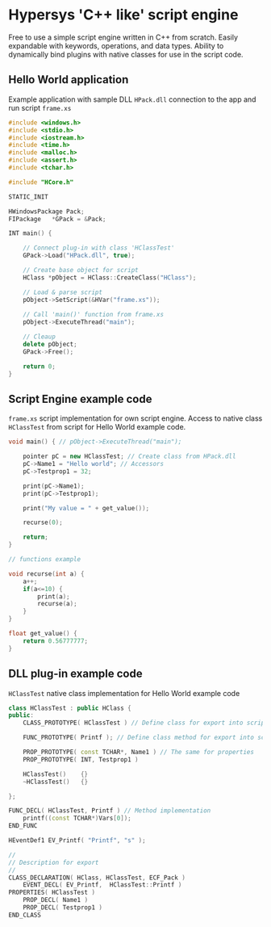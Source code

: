 # Hypersys 'C++ like' script engine

Free to use a simple script engine written in C++ from scratch. Easily expandable with keywords, operations, and data types. Ability to dynamically bind plugins with native classes for use in the script code.

## Hello World application

Example application with sample DLL `HPack.dll` connection to the app and run script `frame.xs`

```C++
#include <windows.h>
#include <stdio.h>
#include <iostream.h>
#include <time.h>
#include <malloc.h>
#include <assert.h>
#include <tchar.h>

#include "HCore.h"

STATIC_INIT

HWindowsPackage Pack;
FIPackage	*GPack = &Pack;

INT main() {

	// Connect plug-in with class 'HClassTest'
	GPack->Load("HPack.dll", true);

	// Create base object for script
	HClass *pObject = HClass::CreateClass("HClass");

	// Load & parse script
	pObject->SetScript(&HVar("frame.xs"));
	
	// Call 'main()' function from frame.xs
	pObject->ExecuteThread("main");

	// Cleaup
	delete pObject;
	GPack->Free();

	return 0;
}
```

## Script Engine example code

`frame.xs` script implementation for own script engine. Access to native class `HClassTest` from script for Hello World example code.

```C++
void main() { // pObject->ExecuteThread("main");

	pointer pC = new HClassTest; // Create class from HPack.dll
	pC->Name1 = "Hello world"; // Accessors
	pC->Testprop1 = 32;

	print(pC->Name1);
	print(pC->Testprop1);

	print("My value = " + get_value());

	recurse(0);

	return;
}

// functions example

void recurse(int a) {
	a++;
	if(a<=10) {
		print(a);
		recurse(a);
	}
}

float get_value() {
	return 0.56777777;
}
```

## DLL plug-in example code

`HClassTest` native class implementation for Hello World example code

```C++
class HClassTest : public HClass {
public:
	CLASS_PROTOTYPE( HClassTest ) // Define class for export into script engine

	FUNC_PROTOTYPE( Printf ); // Define class method for export into script engine

	PROP_PROTOTYPE( const TCHAR*, Name1 ) // The same for properties
	PROP_PROTOTYPE( INT, Testprop1 )

	HClassTest()	{}
	~HClassTest()	{}

};

FUNC_DECL( HClassTest, Printf ) // Method implementation
	printf((const TCHAR*)Vars[0]);
END_FUNC

HEventDef1 EV_Printf( "Printf", "s" );

//
// Description for export
//
CLASS_DECLARATION( HClass, HClassTest, ECF_Pack )
	EVENT_DECL( EV_Printf,	HClassTest::Printf )
PROPERTIES( HClassTest )
	PROP_DECL( Name1 )
	PROP_DECL( Testprop1 )
END_CLASS
```
